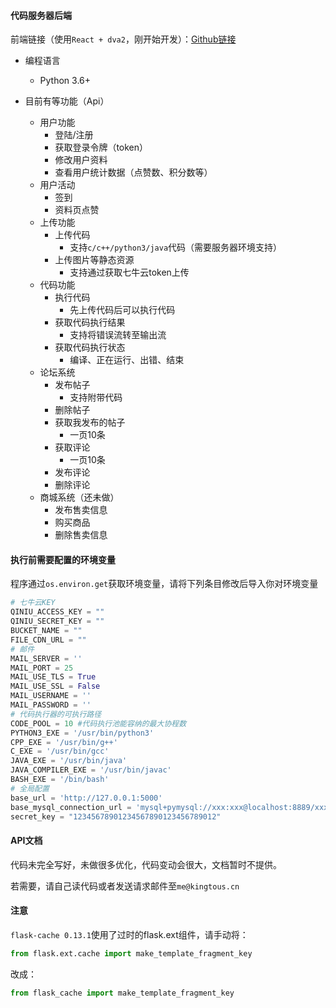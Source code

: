 #### 代码服务器后端

前端链接（使用`React + dva2`，刚开始开发）：[Github链接](https://github.com/Kingtous/code-running-front)

- 编程语言
    - Python 3.6+

- 目前有等功能（Api）
    - 用户功能
        - 登陆/注册
        - 获取登录令牌（token）
        - 修改用户资料
        - 查看用户统计数据（点赞数、积分数等）
    - 用户活动
        - 签到
        - 资料页点赞
    - 上传功能
        - 上传代码
            - 支持`c/c++/python3/java`代码（需要服务器环境支持）
        - 上传图片等静态资源
            - 支持通过获取七牛云token上传
    - 代码功能
        - 执行代码
            - 先上传代码后可以执行代码
        - 获取代码执行结果
            - 支持将错误流转至输出流
        - 获取代码执行状态
            - 编译、正在运行、出错、结束
    - 论坛系统
        - 发布帖子
            - 支持附带代码
        - 删除帖子
        - 获取我发布的帖子
            - 一页10条
        - 获取评论
            - 一页10条
        - 发布评论
        - 删除评论
    - 商城系统（还未做）
        - 发布售卖信息
        - 购买商品
        - 删除售卖信息

#### 执行前需要配置的环境变量
程序通过`os.environ.get`获取环境变量，请将下列条目修改后导入你对环境变量
```python
# 七牛云KEY
QINIU_ACCESS_KEY = ""
QINIU_SECRET_KEY = ""
BUCKET_NAME = ""
FILE_CDN_URL = ""
# 邮件
MAIL_SERVER = ''
MAIL_PORT = 25
MAIL_USE_TLS = True
MAIL_USE_SSL = False
MAIL_USERNAME = ''
MAIL_PASSWORD = ''
# 代码执行器的可执行路径
CODE_POOL = 10 #代码执行池能容纳的最大协程数
PYTHON3_EXE = '/usr/bin/python3'
CPP_EXE = '/usr/bin/g++'
C_EXE = '/usr/bin/gcc'
JAVA_EXE = '/usr/bin/java'
JAVA_COMPILER_EXE = '/usr/bin/javac'
BASH_EXE = '/bin/bash'
# 全局配置
base_url = 'http://127.0.0.1:5000'
base_mysql_connection_url = 'mysql+pymysql://xxx:xxx@localhost:8889/xxx?charset=utf8'
secret_key = "12345678901234567890123456789012"
```

#### API文档
代码未完全写好，未做很多优化，代码变动会很大，文档暂时不提供。

若需要，请自己读代码或者发送请求邮件至`me@kingtous.cn`


#### 注意
`flask-cache 0.13.1`使用了过时的flask.ext组件，请手动将：

```python
from flask.ext.cache import make_template_fragment_key
```

改成：

```python
from flask_cache import make_template_fragment_key
```